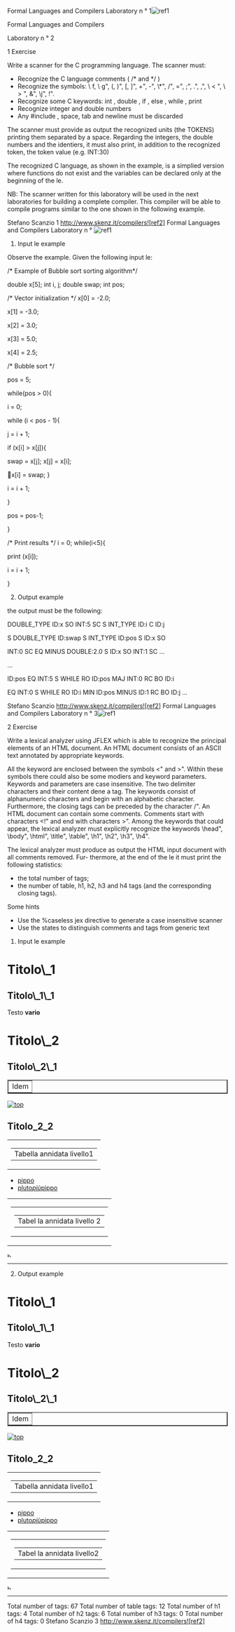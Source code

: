 ﻿Formal Languages and Compilers Laboratory n ° 1![ref1]

Formal Languages and Compilers

Laboratory n ° 2

1 Exercise

Write a scanner for the C programming language. The scanner must:

- Recognize the C language comments ( /\* and \*/ )
- Recognize the symbols: \ f\, \ g", \(\, \)", \[\, \]", \+", \-", \\*", \/", \=", \;", \.", \,", \ < ", \ > ", \&", \j", \!".
- Recognize some C keywords: int , double , if , else , while , print
- Recognize integer and double numbers
- Any #include , space, tab and newline must be discarded

The scanner must provide as output the recognized units (the TOKENS) printing them separated by a space. Regarding the integers, the double numbers and the identiers, it must also print, in addition to the recognized token, the token value (e.g. INT:30)

The recognized C language, as shown in the example, is a simplied version where functions do not exist and the variables can be declared only at the beginning of the le.

NB: The scanner written for this laboratory will be used in the next laboratories for building a complete compiler. This compiler will be able to compile programs similar to the one shown in the following example.

Stefano Scanzio 1 http://www.skenz.it/compilers![ref2]
Formal Languages and Compilers Laboratory n ° ![ref1]

1. Input le example

Observe the example. Given the following input le:

/\* Example of Bubble sort sorting algorithm\*/

double x[5]; int i, j; double swap; int pos;

/\* Vector initialization \*/ x[0] = -2.0;

x[1] = -3.0;

x[2] = 3.0;

x[3] = 5.0;

x[4] = 2.5;

/\* Bubble sort \*/

pos = 5;

while(pos > 0){

i = 0;

while (i < pos - 1){

j = i + 1;

if (x[i] > x[j]){

swap = x[j]; x[j] = x[i];

x[i] = swap; }

i = i + 1;

}

pos = pos-1;

}

/\* Print results \*/ i = 0; while(i<5){

print (x[i]);

i = i + 1;

}

2. Output example

the output must be the following:

DOUBLE\_TYPE ID:x SO INT:5 SC S INT\_TYPE ID:i C ID:j

S DOUBLE\_TYPE ID:swap S INT\_TYPE ID:pos S ID:x SO

INT:0 SC EQ MINUS DOUBLE:2.0 S ID:x SO INT:1 SC ...

...

ID:pos EQ INT:5 S WHILE RO ID:pos MAJ INT:0 RC BO ID:i

EQ INT:0 S WHILE RO ID:i MIN ID:pos MINUS ID:1 RC BO ID:j ...

Stefano Scanzio  http://www.skenz.it/compilers![ref2]
Formal Languages and Compilers Laboratory n ° 3![ref1]

2 Exercise

Write a lexical analyzer using JFLEX which is able to recognize the principal elements of an HTML document. An HTML document consists of an ASCII text annotated by appropriate keywords.

All the keyword are enclosed between the symbols \<" and \>". Within these symbols there could also be some modiers and keyword parameters. Keywords and parameters are case insensitive. The two delimiter characters and their content dene a tag. The keywords consist of alphanumeric characters and begin with an alphabetic character. Furthermore, the closing tags can be preceded by the character \/". An HTML document can contain some comments. Comments start with characters \<!  " and end with characters \   >". Among the keywords that could appear, the lexical analyzer must explicitly recognize the keywords \head", \body", \html", \title", \table", \h1", \h2", \h3", \h4".

The lexical analyzer must produce as output the HTML input document with all comments removed. Fur- thermore, at the end of the le it must print the following statistics:

- the total number of tags;
- the number of table, h1, h2, h3 and h4 tags (and the corresponding closing tags).

Some hints

- Use the %caseless jex directive to generate a case insensitive scanner
- Use the states to distinguish comments and tags from generic text
1. Input le example

<HTML><HEAD><TITLE>Prova</TITLE></HEAD>

<BODY>

<!-- .... <table>Finta tabella (da non contare)</table> --> <H1>Titolo\_1</h1>

<h2>Titolo\_1\_1</H2>

Testo <b>vario</b>

<H1>Titolo\_2</h1>

<h2>Titolo\_2\_1</H2>

<table border=2><tr><td>Idem</td></tr></table>

<a href="top.html"><img src="/img/top.gif" alt="top"></a> <h2>Titolo\_2\_2</H2>

<table border=0><tr><td>

<table border=0><tr><td> Tabella annidata livello1</td></tr> </table>

</table>

<!-- I tag che seguono indicano una lista non numerata -->

<ul>

<li><a href="pippo.htm">pippo</a>

<li><a href="pluto.htm">pluto<i>pi&ugrave;</i>pippo</a>

</ul>

<table border=0><tr><td>

<table border=0><tr><td>

<table border=0><tr><td>Tabel la annidata livello 2</td></tr> </table>

</td></tr>

</table>

</table>

<img src="/img/bottom.gif" height="10" width="10" alt="bottom"> <hr>

</body></HTML>

2. Output example

<HTML><HEAD><TITLE>Prova</TITLE></HEAD> <BODY>

<H1>Titolo\_1</h1>

<h2>Titolo\_1\_1</H2>

Testo <b>vario</b>

<H1>Titolo\_2</h1>

<h2>Titolo\_2\_1</H2>

<table border=2><tr><td>Idem</td></tr></table>

<a href="top.html"><img src="/img/top.gif" alt="top"></a> <h2>Titolo\_2\_2</H2>

<table border=0><tr><td>

<table border=0><tr><td>Tabella annidata livello1</td></tr> </table>

</table>

<ul>

<li><a href="pippo.htm">pippo</a>

<li><a href="pluto.htm">pluto<i>pi&ugrave;</i>pippo</a>

</ul>

<table border=0><tr><td>

<table border=0><tr><td>

<table border=0><tr><td>Tabel la annidata livello2</td></tr> </table>

</td></tr>

</table>

</table>

<img src="/img/bottom.gif" height="10" width="10" alt="bottom"> <hr>

</body></HTML>

Total number of tags: 67 Total number of table tags: 12 Total number of h1 tags: 4 Total number of h2 tags: 6 Total number of h3 tags: 0 Total number of h4 tags: 0
Stefano Scanzio 3 http://www.skenz.it/compilers![ref2]

[ref1]: Aspose.Words.b43ba2b8-53c7-4263-a42b-aaa5ae23d4f3.001.png
[ref2]: Aspose.Words.b43ba2b8-53c7-4263-a42b-aaa5ae23d4f3.002.png
